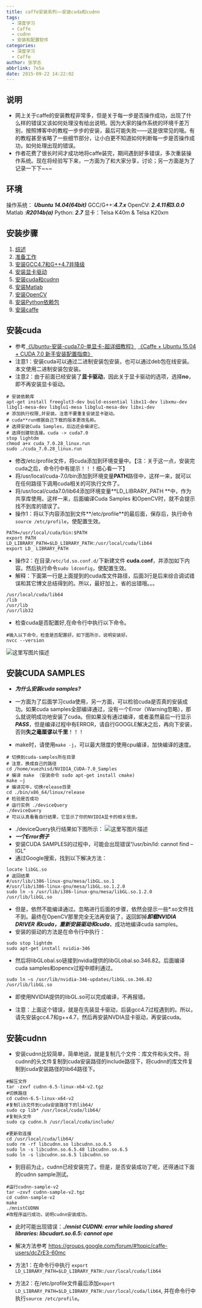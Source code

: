 ```yaml
---
title: caffe安装系列——安装cuda和cudnn
tags:
  - 深度学习
  - Caffe
  - cudnn
  - 安装和配置软件
categories:
  - 深度学习
  - Caffe
author: 张学志
abbrlink: 7e5a
date: 2015-09-22 14:22:02
---
```





## 说明
* 网上关于caffe的安装教程非常多，但是关于每一步是否操作成功，出现了什么样的错误又该如何处理没有给出说明。因为大家的操作系统的环境千差万别，按照博客中的教程一步步的安装，最后可能失败——这是很常见的哦。有的教程甚至省略了一些细节部分，让小白更不知道如何判断每一步是否操作成功，如何处理出现的错误。
* 作者花费了很长时间才成功地将caffe装完，期间遇到好多错误，多次重装操作系统。现在将经验写下来，一方面为了和大家分享，讨论；另一方面是为了记录一下下~~~

<!-- more -->

## 环境
操作系统： ***Ubuntu 14.04(64bit)***
GCC/G++:***4.7.x***
OpenCV: ***2.4.11和3.0.0***
Matlab :***R2014b(a)***
Python:   ***2.7***
显卡：Telsa K40m & Telsa K20xm

## 安装步骤
1. [综述](http://zhangxuezhi.com/2015/09/24/caffe%E5%AE%89%E8%A3%85%E7%B3%BB%E5%88%97%E2%80%94%E2%80%94%E7%BB%BC%E8%BF%B0/)
2. [准备工作]()
3. [安装GCC4.7和G++4.7并降级](http://zhangxuezhi.com/2015/09/22/caffe%E5%AE%89%E8%A3%85%E7%B3%BB%E5%88%97%E2%80%94%E2%80%94%E5%AE%89%E8%A3%85GCC4.7%E5%92%8CG++4.7%E5%B9%B6%E9%99%8D%E7%BA%A7/)
2. [安装显卡驱动](http://zhangxuezhi.com/2015/09/24/caffe%E5%AE%89%E8%A3%85%E7%B3%BB%E5%88%97%E2%80%94%E2%80%94%E5%AE%89%E8%A3%85NVIDIA%E6%98%BE%E5%8D%A1%E9%A9%B1%E5%8A%A8/)
3. [安装cuda和cudnn](http://zhangxuezhi.com/2015/09/22/caffe%E5%AE%89%E8%A3%85%E7%B3%BB%E5%88%97%E2%80%94%E2%80%94%E5%AE%89%E8%A3%85cuda%E5%92%8Ccudnn/)
4. [安装Matlab](http://zhangxuezhi.com/2015/09/23/caffe%E5%AE%89%E8%A3%85%E7%B3%BB%E5%88%97%E2%80%94%E2%80%94%E5%AE%89%E8%A3%85Matlab/)
5. [安装OpenCV](http://zhangxuezhi.com/2015/09/24/caffe%E5%AE%89%E8%A3%85%E7%B3%BB%E5%88%97%E2%80%94%E2%80%94%E5%AE%89%E8%A3%85OpenCV/)
6. [安装Python依赖包](http://zhangxuezhi.com/2015/09/24/caffe%E5%AE%89%E8%A3%85%E7%B3%BB%E5%88%97%E2%80%94%E2%80%94%E5%AE%89%E8%A3%85python%E4%BE%9D%E8%B5%96%E5%8C%85/)
7. [安装caffe](http://zhangxuezhi.com/2015/10/13/caffe%E5%AE%89%E8%A3%85%E7%B3%BB%E5%88%97%E2%80%94%E2%80%94%E5%AE%89%E8%A3%85caffe/)

## 安装cuda
* 参考[《Ubuntu-安装-cuda7.0-单显卡-超详细教程》](http://blog.csdn.net/xuezhisdc/article/details/47075401) [《Caffe + Ubuntu 15.04 + CUDA 7.0 新手安装配置指南》](http://ouxinyu.github.io/Blogs/20140723001.html)
* 注意1：安装cuda可以通过二进制安装包安装，也可以通过deb包在线安装。本文使用二进制安装包安装。
* 注意2：由于前面已经安装了**显卡驱动**，因此关于显卡驱动的选项，选择**no**，即不再安装显卡驱动。
```
# 安装依赖库
apt-get install freeglut3-dev build-essential libx11-dev libxmu-dev libgl1-mesa-dev libglu1-mesa libglu1-mesa-dev libxi-dev 
# 添加执行权限,并安装。注意不要重复安装显卡驱动。
# cuda**run根据自己下载的版本更改名称。
# 选择安装Cuda Samples，后边还会编译它。
# 选择创建软连接。cuda -> cuda7.0
stop lightdm
chmod a+x cuda_7.0.28_linux.run
sudo ./cuda_7.0.28_linux.run
```
* 修改/etc/profile文件，将cuda添加到环境变量中。【注：关于这一点，安装完cuda之后，命令行中有提示！！！细心看一下】
* 将/usr/local/cuda-7.0/bin添加到环境变量**PATH**路径中，这样一来，就可以在任何路径下调用cuda相关的可执行文件了。
* 将/usr/local/cuda7.0/lib64添加环境变量**LD_LIBRARY_PATH **中，作为共享库使用。这样一来，后面编译Cuda Samples 和OpenCV时，就不会提示找不到库的错误了。
* 操作1：将以下内容添加到文件**/etc/profile**的最后面，保存后，执行命令`source /etc/profile`，使配置生效。
```
PATH=/usr/local/cuda/bin:$PATH 
export PATH 
LD_LIBRARY_PATH=$LD_LIBRARY_PATH:/usr/local/cuda/lib64
export LD_ LIBRARY_PATH 
```
* 操作2：在目录`/etc/ld.so.conf.d/`下新建文件 **cuda.conf**，并添加如下内容。然后执行命令`sudo ldconfig`，使配置生效。
* 解释：下面第一行是上面提到的cuda库文件路径，后面3行是后来综合调试错误和其它博文总结得到的。所以，最好加上，省的出错哦。。。
```
/usr/local/cuda/lib64
/lib
/usr/lib
/usr/lib32
```

* 检查cuda是否配置好,在命令行中执行以下命令。
```
#输入以下命令，检查是否配置好。如下图所示，说明安装好。
nvcc --version
```
![这里写图片描述](http://img.blog.csdn.net/20150922143811428)

## 安装CUDA SAMPLES
* ***为什么安装cuda samples?***
* 一方面为了后面学习cuda使用，另一方面，可以检验cuda是否真的安装成功。如果cuda samples全部编译通过，没有一个Error（Warning忽略），那么就说明成功地安装了cuda。但如果没有通过编译，或者虽然最后一行显示***PASS***，但是编译过程中有ERROR，请自行GOOGLE解决之后，再向下安装，否则**失之毫厘谬以千里**！！！

* make时，请使用`make -j`，可以最大限度的使用cpu编译，加快编译的速度。
```
# 切换到cuda-samples所在目录
# 注意，换成自己的路径
cd /home/xuezhisd/NVIDIA_CUDA-7.0_Samples
# 编译 make （安装命令 sudo apt-get install cmake)
make –j 
# 编译完毕，切换release目录
cd ./bin/x86_64/linux/release
# 检验是否成功
# 运行实例 ./deviceQuery
./deviceQuery 
# 可以认真看看自行结果，它显示了你的NVIDIA显卡的相关信息。
```
* ./deviceQuery执行结果如下图所示：
![这里写图片描述](http://img.blog.csdn.net/20160829100835693)
* ***一个Error例子***
* 安装CUDA SAMPLES的过程中，可能会出现错误“/usr/bin/ld: cannot find –lGL”
* 通过Google搜索，找到以下解决方法：
```
locate libGL.so
# 返回结果
#/usr/lib/i386-linux-gnu/mesa/libGL.so.1
#/usr/lib/i386-linux-gnu/mesa/libGL.so.1.2.0
sudo ln -s /usr/lib/i386-linux-gnu/mesa/libGL.so.1.2.0 /usr/lib/libGL.so
```
* 但是，依然不能编译通过。忽略进行后面的步骤，依然会提示一些*.so文件找不到。最终在OpenCV那里完全无法再安装了，返回卸掉***卸载NVIDIA DRIVER 和cuda，重新安装驱动和cuda***，成功地编译cuda samples。
* 安装的驱动的方法是在命令行中执行：
```
sudo stop lightdm 
sudo apt-get install nvidia-346
```
* 然后将libGLobal.so链接到nvidia提供的libGLobal.so.346.82。后面编译cuda samples和opencv过程中顺利通过。
```
sudo ln –s /usr/lib/nvidia-346-updates/libGL.so.346.82 /usr/lib/libGL.so
```
* 即使用NVIDIA提供的libGL.so可以完成编译，不再报错。

* 注意：上面这个错误，就是在先装显卡驱动，后装gcc4.7过程遇到的。所以，请先安装gcc4.7和g++4.7，然后再安装NVDIA显卡驱动，再安装cuda。

## 安装cudnn
* 安装cudnn比较简单，简单地说，就是复制几个文件：库文件和头文件。将cudnn的头文件复制到cuda安装路径的include路径下，将cudnn的库文件复制到cuda安装路径的lib64路径下。
```
#解压文件
tar -zxvf cudnn-6.5-linux-x64-v2.tgz
#切换路径
cd cudnn-6.5-linux-x64-v2
#复制lib文件到cuda安装路径下的lib64/
sudo cp lib* /usr/local/cuda/lib64/
#复制头文件
sudo cp cudnn.h /usr/local/cuda/include/

#更新软连接
cd /usr/local/cuda/lib64/ 
sudo rm -rf libcudnn.so libcudnn.so.6.5 
sudo ln -s libcudnn.so.6.5.48 libcudnn.so.6.5 
sudo ln -s libcudnn.so.6.5 libcudnn.so 
```
* 到目前为止，cudnn已经安装完了。但是，是否安装成功了呢，还得通过下面的cudnn sample测试。
```
#运行cudnn-sample-v2
tar –zxvf cudnn-sample-v2.tgz
cd cudnn-sample-v2
make
./mnistCUDNN
#改程序运行成功，说明cudnn安装成功。
```
* 此时可能出现错误：***./mnist CUDNN: error while loading shared libraries: libcudart.so.6.5: cannot ope***
* 解决方法参考 https://groups.google.com/forum/#!topic/caffe-users/dcZrE3-60mc

* 方法1：在命令行中执行
`export LD_LIBRARY_PATH=$LD_LIBRARY_PATH:/usr/local/cuda/lib64`
* 方法2：在/etc/profile文件最后添加`export LD_LIBRARY_PATH=$LD_LIBRARY_PATH:/usr/local/cuda/lib64`, 并在命令行中执行`source /etc/profile`。
 
